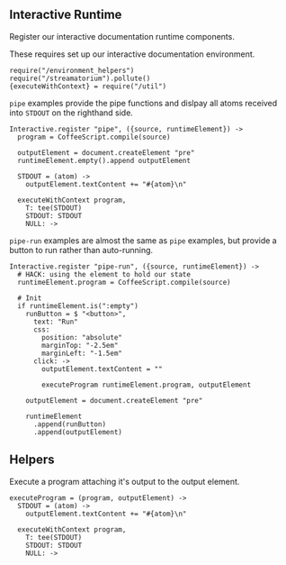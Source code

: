 Interactive Runtime
-------------------

Register our interactive documentation runtime components.

These requires set up our interactive documentation environment.

    require("/environment_helpers")
    require("/streamatorium").pollute()
    {executeWithContext} = require("/util")

`pipe` examples provide the pipe functions and dislpay all atoms received into
`STDOUT` on the righthand side.

    Interactive.register "pipe", ({source, runtimeElement}) ->
      program = CoffeeScript.compile(source)

      outputElement = document.createElement "pre"
      runtimeElement.empty().append outputElement

      STDOUT = (atom) ->
        outputElement.textContent += "#{atom}\n"

      executeWithContext program,
        T: tee(STDOUT)
        STDOUT: STDOUT
        NULL: ->

`pipe-run` examples are almost the same as `pipe` examples, but provide a
button to run rather than auto-running.

    Interactive.register "pipe-run", ({source, runtimeElement}) ->
      # HACK: using the element to hold our state
      runtimeElement.program = CoffeeScript.compile(source)

      # Init
      if runtimeElement.is(":empty")
        runButton = $ "<button>",
          text: "Run"
          css:
            position: "absolute"
            marginTop: "-2.5em"
            marginLeft: "-1.5em"
          click: ->
            outputElement.textContent = ""

            executeProgram runtimeElement.program, outputElement

        outputElement = document.createElement "pre"

        runtimeElement
          .append(runButton)
          .append(outputElement)

Helpers
-------

Execute a program attaching it's output to the output element.

    executeProgram = (program, outputElement) ->
      STDOUT = (atom) ->
        outputElement.textContent += "#{atom}\n"

      executeWithContext program,
        T: tee(STDOUT)
        STDOUT: STDOUT
        NULL: ->
